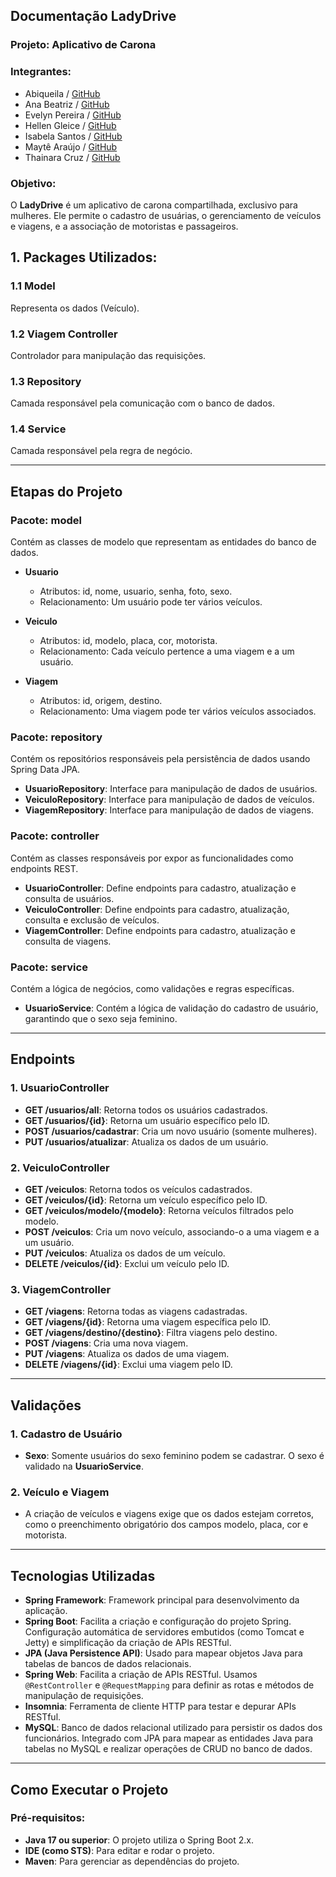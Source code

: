 ## Documentação LadyDrive

### Projeto: Aplicativo de Carona

### Integrantes:
- Abiqueila / [GitHub](https://github.com/Abilafora/)
- Ana Beatriz / [GitHub](https://github.com/dsilvasantosgit)
- Evelyn Pereira / [GitHub](https://github.com/EvelynSantos6?tab=repositories)
- Hellen Gleice / [GitHub](https://github.com/hellengleice)
- Isabela Santos / [GitHub](https://github.com/Isabela-prog)
- Maytê Araújo / [GitHub](https://github.com/maytearaujo)
- Thainara Cruz / [GitHub](https://github.com/ThainaraCruz)

### Objetivo:
O **LadyDrive** é um aplicativo de carona compartilhada, exclusivo para mulheres. Ele permite o cadastro de usuárias, o gerenciamento de veículos e viagens, e a associação de motoristas e passageiros.

## 1. Packages Utilizados:

### 1.1 Model
Representa os dados (Veículo).

### 1.2 Viagem Controller
Controlador para manipulação das requisições.

### 1.3 Repository
Camada responsável pela comunicação com o banco de dados.

### 1.4 Service
Camada responsável pela regra de negócio.

---

## Etapas do Projeto

### Pacote: model
Contém as classes de modelo que representam as entidades do banco de dados.

- **Usuario**
  - Atributos: id, nome, usuario, senha, foto, sexo.
  - Relacionamento: Um usuário pode ter vários veículos.
  
- **Veiculo**
  - Atributos: id, modelo, placa, cor, motorista.
  - Relacionamento: Cada veículo pertence a uma viagem e a um usuário.

- **Viagem**
  - Atributos: id, origem, destino.
  - Relacionamento: Uma viagem pode ter vários veículos associados.

### Pacote: repository
Contém os repositórios responsáveis pela persistência de dados usando Spring Data JPA.

- **UsuarioRepository**: Interface para manipulação de dados de usuários.
- **VeiculoRepository**: Interface para manipulação de dados de veículos.
- **ViagemRepository**: Interface para manipulação de dados de viagens.

### Pacote: controller
Contém as classes responsáveis por expor as funcionalidades como endpoints REST.

- **UsuarioController**: Define endpoints para cadastro, atualização e consulta de usuários.
- **VeiculoController**: Define endpoints para cadastro, atualização, consulta e exclusão de veículos.
- **ViagemController**: Define endpoints para cadastro, atualização e consulta de viagens.

### Pacote: service
Contém a lógica de negócios, como validações e regras específicas.

- **UsuarioService**: Contém a lógica de validação do cadastro de usuário, garantindo que o sexo seja feminino.

---

## Endpoints

### 1. UsuarioController

- **GET /usuarios/all**: Retorna todos os usuários cadastrados.
- **GET /usuarios/{id}**: Retorna um usuário específico pelo ID.
- **POST /usuarios/cadastrar**: Cria um novo usuário (somente mulheres).
- **PUT /usuarios/atualizar**: Atualiza os dados de um usuário.

### 2. VeiculoController

- **GET /veiculos**: Retorna todos os veículos cadastrados.
- **GET /veiculos/{id}**: Retorna um veículo específico pelo ID.
- **GET /veiculos/modelo/{modelo}**: Retorna veículos filtrados pelo modelo.
- **POST /veiculos**: Cria um novo veículo, associando-o a uma viagem e a um usuário.
- **PUT /veiculos**: Atualiza os dados de um veículo.
- **DELETE /veiculos/{id}**: Exclui um veículo pelo ID.

### 3. ViagemController

- **GET /viagens**: Retorna todas as viagens cadastradas.
- **GET /viagens/{id}**: Retorna uma viagem específica pelo ID.
- **GET /viagens/destino/{destino}**: Filtra viagens pelo destino.
- **POST /viagens**: Cria uma nova viagem.
- **PUT /viagens**: Atualiza os dados de uma viagem.
- **DELETE /viagens/{id}**: Exclui uma viagem pelo ID.

---

## Validações

### 1. Cadastro de Usuário
- **Sexo**: Somente usuários do sexo feminino podem se cadastrar. O sexo é validado na **UsuarioService**.

### 2. Veículo e Viagem
- A criação de veículos e viagens exige que os dados estejam corretos, como o preenchimento obrigatório dos campos modelo, placa, cor e motorista.

---

## Tecnologias Utilizadas

- **Spring Framework**: Framework principal para desenvolvimento da aplicação.
- **Spring Boot**: Facilita a criação e configuração do projeto Spring. Configuração automática de servidores embutidos (como Tomcat e Jetty) e simplificação da criação de APIs RESTful.
- **JPA (Java Persistence API)**: Usado para mapear objetos Java para tabelas de bancos de dados relacionais.
- **Spring Web**: Facilita a criação de APIs RESTful. Usamos `@RestController` e `@RequestMapping` para definir as rotas e métodos de manipulação de requisições.
- **Insomnia**: Ferramenta de cliente HTTP para testar e depurar APIs RESTful.
- **MySQL**: Banco de dados relacional utilizado para persistir os dados dos funcionários. Integrado com JPA para mapear as entidades Java para tabelas no MySQL e realizar operações de CRUD no banco de dados.

---

## Como Executar o Projeto

### Pré-requisitos:
- **Java 17 ou superior**: O projeto utiliza o Spring Boot 2.x.
- **IDE (como STS)**: Para editar e rodar o projeto.
- **Maven**: Para gerenciar as dependências do projeto.

